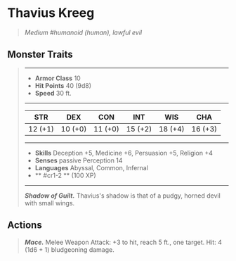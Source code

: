 # Thavius Kreeg
>*Medium #humanoid (human), lawful evil*
## Monster Traits
>___
>- **Armor Class** 10
>- **Hit Points** 40 (9d8)
>- **Speed** 30 ft.
>___
>|STR|DEX|CON|INT|WIS|CHA|
>|:---:|:---:|:---:|:---:|:---:|:---:|
>|12 (+1)|10 (+0)|11 (+0)|15 (+2)|18 (+4)|16 (+3)|
>___
>- **Skills** Deception +5, Medicine +6, Persuasion +5, Religion +4
>- **Senses** passive Perception 14
>- **Languages** Abyssal, Common, Infernal
>- ** #cr1-2 ** (100 XP)
>___
>***Shadow of Guilt.*** Thavius's shadow is that of a pudgy, horned devil with small wings.  
>
## Actions
>***Mace.*** Melee Weapon Attack: +3 to hit, reach 5 ft., one target. Hit: 4 (1d6 + 1) bludgeoning damage.